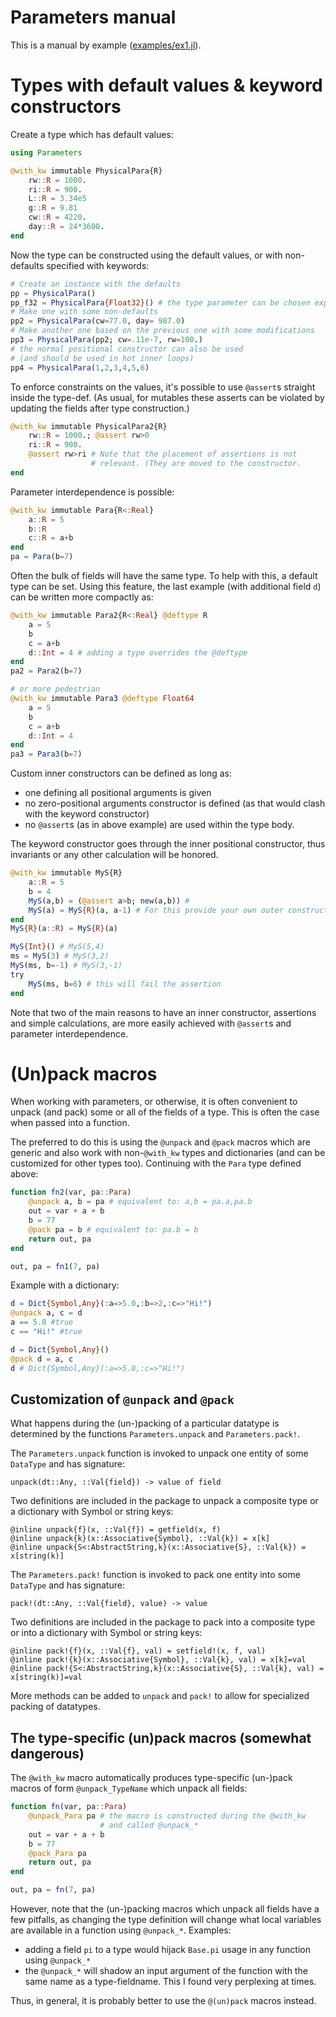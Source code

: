 # Parameters manual

This is a manual by example
([examples/ex1.jl](https://github.com/mauro3/Parameters.jl/blob/master/examples/ex1.jl)).

# Types with default values & keyword constructors

Create a type which has default values:
```julia
using Parameters

@with_kw immutable PhysicalPara{R}
    rw::R = 1000.
    ri::R = 900.
    L::R = 3.34e5
    g::R = 9.81
    cw::R = 4220.
    day::R = 24*3600.
end
```


Now the type can be constructed using the default values, or with
non-defaults specified with keywords:
```julia
# Create an instance with the defaults
pp = PhysicalPara()
pp_f32 = PhysicalPara{Float32}() # the type parameter can be chosen explicitly
# Make one with some non-defaults
pp2 = PhysicalPara(cw=77.0, day= 987.0)
# Make another one based on the previous one with some modifications
pp3 = PhysicalPara(pp2; cw=.11e-7, rw=100.)
# the normal positional constructor can also be used
# (and should be used in hot inner loops)
pp4 = PhysicalPara(1,2,3,4,5,6)
```


To enforce constraints on the values, it's possible to use `@assert`s
straight inside the type-def.  (As usual, for mutables these
asserts can be violated by updating the fields after type construction.)
```julia
@with_kw immutable PhysicalPara2{R}
    rw::R = 1000.; @assert rw>0
    ri::R = 900.
    @assert rw>ri # Note that the placement of assertions is not
                  # relevant. (They are moved to the constructor.
end
```


Parameter interdependence is possible:
```julia
@with_kw immutable Para{R<:Real}
    a::R = 5
    b::R
    c::R = a+b
end
pa = Para(b=7)
```


Often the bulk of fields will have the same type.  To help with this,
a default type can be set.  Using this feature, the last example (with
additional field `d`) can be written more compactly as:
```julia
@with_kw immutable Para2{R<:Real} @deftype R
    a = 5
    b
    c = a+b
    d::Int = 4 # adding a type overrides the @deftype
end
pa2 = Para2(b=7)

# or more pedestrian
@with_kw immutable Para3 @deftype Float64
    a = 5
    b
    c = a+b
    d::Int = 4
end
pa3 = Para3(b=7)
```


Custom inner constructors can be defined as long as:

- one defining all positional arguments is given
- no zero-positional arguments constructor is defined (as that
  would clash with the keyword constructor)
- no `@assert`s (as in above example) are used within the type body.

The keyword constructor goes through the inner positional constructor,
thus invariants or any other calculation will be honored.
```julia
@with_kw immutable MyS{R}
    a::R = 5
    b = 4
    MyS(a,b) = (@assert a>b; new(a,b)) #
    MyS(a) = MyS{R}(a, a-1) # For this provide your own outer constructor:
end
MyS{R}(a::R) = MyS{R}(a)

MyS{Int}() # MyS(5,4)
ms = MyS(3) # MyS(3,2)
MyS(ms, b=-1) # MyS(3,-1)
try
    MyS(ms, b=6) # this will fail the assertion
end
```
Note that two of the main reasons to have an inner constructor,
assertions and simple calculations, are more easily achieved with
`@assert`s and parameter interdependence.

# (Un)pack macros

When working with parameters, or otherwise, it is often convenient to
unpack (and pack) some or all of the fields of a type.  This is often
the case when passed into a function.

The preferred to do this is using the `@unpack` and `@pack` macros
which are generic and also work with non-`@with_kw` types and
dictionaries (and can be customized for other types too).  Continuing
with the `Para` type defined above:

```julia
function fn2(var, pa::Para)
    @unpack a, b = pa # equivalent to: a,b = pa.a,pa.b
    out = var + a + b
    b = 77
    @pack pa = b # equivalent to: pa.b = b
    return out, pa
end

out, pa = fn1(7, pa)
```



Example with a dictionary:
```julia
d = Dict{Symbol,Any}(:a=>5.0,:b=>2,:c=>"Hi!")
@unpack a, c = d
a == 5.0 #true
c == "Hi!" #true

d = Dict{Symbol,Any}()
@pack d = a, c
d # Dict{Symbol,Any}(:a=>5.0,:c=>"Hi!")
```



## Customization of `@unpack` and `@pack`

What happens during the (un-)packing of a particular datatype is
determined by the functions `Parameters.unpack` and `Parameters.pack!`.

The `Parameters.unpack` function is invoked to unpack one entity of some
`DataType` and has signature:

`unpack(dt::Any, ::Val{field}) -> value of field`

Two definitions are included in the package to unpack a composite type
or a dictionary with Symbol or string keys:
```
@inline unpack{f}(x, ::Val{f}) = getfield(x, f)
@inline unpack{k}(x::Associative{Symbol}, ::Val{k}) = x[k]
@inline unpack{S<:AbstractString,k}(x::Associative{S}, ::Val{k}) = x[string(k)]
```

The `Parameters.pack!` function is invoked to pack one entity into some
`DataType` and has signature:

`pack!(dt::Any, ::Val{field}, value) -> value`

Two definitions are included in the package to pack into a composite
type or into a dictionary with Symbol or string keys:

```
@inline pack!{f}(x, ::Val{f}, val) = setfield!(x, f, val)
@inline pack!{k}(x::Associative{Symbol}, ::Val{k}, val) = x[k]=val
@inline pack!{S<:AbstractString,k}(x::Associative{S}, ::Val{k}, val) = x[string(k)]=val
```

More methods can be added to `unpack` and `pack!` to allow for
specialized packing of datatypes.

## The type-specific (un)pack macros (somewhat dangerous)

The `@with_kw` macro automatically produces type-specific (un-)pack
macros of form `@unpack_TypeName` which unpack all fields:
```julia
function fn(var, pa::Para)
    @unpack_Para pa # the macro is constructed during the @with_kw
                    # and called @unpack_*
    out = var + a + b
    b = 77
    @pack_Para pa
    return out, pa
end

out, pa = fn(7, pa)
```

However, note that the (un-)packing macros which unpack all fields
have a few pitfalls, as changing the type definition will change what
local variables are available in a function using `@unpack_*`.  Examples:

- adding a field `pi` to a type would hijack `Base.pi` usage in any
  function using `@unpack_*`
- the `@unpack_*` will shadow an input argument of the function with
  the same name as a type-fieldname.  This I found very perplexing at
  times.

Thus, in general, it is probably better to use the `@(un)pack` macros instead.
